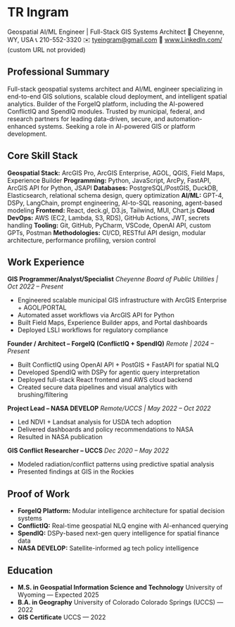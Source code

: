 # TR Ingram
Geospatial AI/ML Engineer | Full-Stack GIS Systems Architect
📍 Cheyenne, WY, USA
📞 210-552-3320
✉️ tyeingram@gmail.com
🔗 www.LinkedIn.com/ (custom URL not provided)

## Professional Summary
Full-stack geospatial systems architect and AI/ML engineer specializing in end-to-end GIS solutions, scalable cloud deployment, and intelligent spatial analytics. Builder of the ForgeIQ platform, including the AI-powered ConflictIQ and SpendIQ modules. Trusted by municipal, federal, and research partners for leading data-driven, secure, and automation-enhanced systems. Seeking a role in AI-powered GIS or platform development.

## Core Skill Stack

**Geospatial Stack:** ArcGIS Pro, ArcGIS Enterprise, AGOL, QGIS, Field Maps, Experience Builder
**Programming:** Python, JavaScript, ArcPy, FastAPI, ArcGIS API for Python, JSAPI
**Databases:** PostgreSQL/PostGIS, DuckDB, Elasticsearch, relational schema design, query optimization
**AI/ML:** GPT-4, DSPy, LangChain, prompt engineering, AI-to-SQL reasoning, agent-based modeling
**Frontend:** React, deck.gl, D3.js, Tailwind, MUI, Chart.js
**Cloud DevOps:** AWS (EC2, Lambda, S3, RDS), GitHub Actions, JWT, secrets handling
**Tooling:** Git, GitHub, PyCharm, VSCode, OpenAI API, custom GPTs, Postman
**Methodologies:** CI/CD, RESTful API design, modular architecture, performance profiling, version control

## Work Experience

**GIS Programmer/Analyst/Specialist**
*Cheyenne Board of Public Utilities | Oct 2022 – Present*
- Engineered scalable municipal GIS infrastructure with ArcGIS Enterprise + AGOL/PORTAL
- Automated asset workflows via ArcGIS API for Python
- Built Field Maps, Experience Builder apps, and Portal dashboards
- Deployed LSLI workflows for regulatory compliance

**Founder / Architect – ForgeIQ (ConflictIQ + SpendIQ)**
*Remote | 2024 – Present*
- Built ConflictIQ using OpenAI API + PostGIS + FastAPI for spatial NLQ
- Developed SpendIQ with DSPy for agentic query interpretation
- Deployed full-stack React frontend and AWS cloud backend
- Created secure data pipelines and visual analytics with brushing/filtering

**Project Lead – NASA DEVELOP**
*Remote/UCCS | May 2022 – Oct 2022*
- Led NDVI + Landsat analysis for USDA tech adoption
- Delivered dashboards and policy recommendations to NASA
- Resulted in NASA publication

**GIS Conflict Researcher – UCCS**
*Dec 2020 – May 2022*
- Modeled radiation/conflict patterns using predictive spatial analysis
- Presented findings at GIS in the Rockies

## Proof of Work
- **ForgeIQ Platform:** Modular intelligence architecture for spatial decision systems
- **ConflictIQ:** Real-time geospatial NLQ engine with AI-enhanced querying
- **SpendIQ:** DSPy-based next-gen query intelligence for spatial finance data
- **NASA DEVELOP:** Satellite-informed ag tech policy intelligence

## Education
- **M.S. in Geospatial Information Science and Technology**
  University of Wyoming — Expected 2025
- **B.A. in Geography**
  University of Colorado Colorado Springs (UCCS) — 2022
- **GIS Certificate**
  UCCS — 2022 